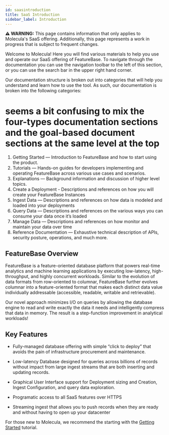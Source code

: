 ```yaml
---
id: saasintroduction
title: SaaS Introduction
sidebar_label: Introduction
---
```


 **⚠ WARNING:** This page contains information that only applies to Molecula's SaaS offering. Additionally, this page represents a work in progress that is subject to frequent changes. 

Welcome to Molecula! Here you will find various materials to help you use and operate our SaaS offering of FeatureBase. To navigate through the documentation you can use the navigation toolbar to the left of this section, or you can use the search bar in the upper right hand corner.

Our documentation structure is broken out into categories that will help you understand and learn how to use the tool. As such, our documentation is broken into the following categories:

 # seems a bit confusing to mix the four-types documentation sections and the goal-based document sections at the same level at the top
1. Getting Started — Introduction to FeatureBase and how to start using the product.
2. Tutorials — Hands-on guides for developers implementing and operating FeatureBase across various use cases and scenarios.
3. Explanations — Background information and discussion of higher level topics.
4. Create a Deployment - Descriptions and references on how you will create your FeatureBase Instances
5. Ingest Data — Descriptions and references on how data is modeled and loaded into your deployments
6. Query Data — Descriptions and references on the various ways you can consume your data once it’s loaded
7. Manage Data — Descriptions and references on how monitor and maintain your data over time
8. Reference Documentation — Exhaustive technical description of APIs, security posture, operations, and much more.

## FeatureBase Overview

FeatureBase is a feature-oriented database platform that powers real-time analytics and machine learning applications by executing low-latency, high-throughput, and highly concurrent workloads. Similar to the evolution of data formats from row-oriented to columnar, FeatureBase further evolves columnar into a feature-oriented format that makes each distinct data value individually addressable (accessible, readable, writable and retrievable).

Our novel approach minimizes I/O on queries by allowing the database engine to read and write exactly the data it needs and intelligently compress that data in memory. The result is a step-function improvement in analytical workloads!

## Key Features

- Fully-managed database offering with simple “click to deploy” that avoids the pain of infrastructure procurement and maintenance.

- Low-latency Database designed for queries across billions of records without impact from large ingest streams that are both inserting and updating records.

- Graphical User Interface support for Deployment sizing and Creation, Ingest Configuration, and query data exploration.

- Programatic access to all SaaS features over HTTPS

- Streaming ingest that allows you to push records when they are ready and without having to open up your datacenter

For those new to Molecula, we recommend the starting with the [Getting Started](/setting-up-featurebase/saas/sassquickstart) tutorial.



